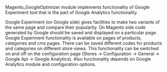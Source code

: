 Magento_GoogleOptimizer module implements functionality of Google Experiment tool that is the part of Google Analytics functionality.

Google Experiment (on Google side) gives facilities to make two variants of the same page and compare their popularity. On Magento side code generated by Google should be saved and displayed on a particular page.
Google Experiment functionality is available on pages of products, categories and cms pages. There can be saved different codes for products and categories on different store views.
This functionality can be switched on and off on the configuration page (Stores -> Configuration -> General -> Google Api -> Google Analytics).
Also functionality depends on Google Analytics module and configuration options.
